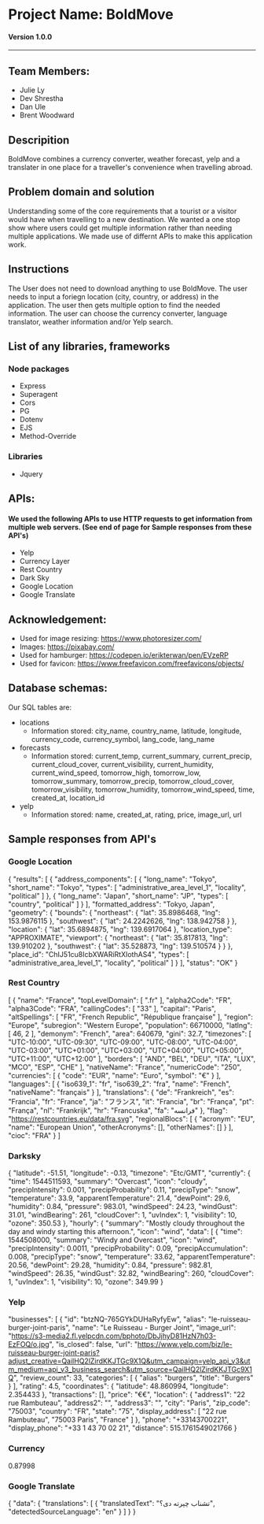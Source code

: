 # Project Name: BoldMove
#### Version 1.0.0
----------

## Team Members:
- Julie Ly
- Dev Shrestha
- Dan Ule
- Brent Woodward

## Descripition 
BoldMove combines a currency converter, weather forecast, yelp and a translater in one place for a traveller's convenience when travelling abroad. 

## Problem domain and solution
Understanding some of the core requirements that a tourist or a visitor would have when travelling to a new destination. We wanted a one stop show where users could get multiple information rather than needing multiple applications. We made use of differnt APIs to make this application work. 

## Instructions
The User does not need to download anything to use BoldMove. The user needs to input a foriegn location (city, country, or address) in the application. The user then gets multiple option to find the needed information. The user can choose the currency converter, language translator, weather information and/or Yelp search. 


## List of any libraries, frameworks
### Node packages 
- Express
- Superagent
- Cors
- PG
- Dotenv
- EJS
- Method-Override

### Libraries
- Jquery

## APIs: 
#### We used the following APIs to use HTTP requests to get information from multiple web servers. (See end of page for Sample responses from these API's) 
- Yelp
- Currency Layer
- Rest Country
- Dark Sky
- Google Location
- Google Translate

## Acknowledgement: 
- Used for image resizing: https://www.photoresizer.com/ 
- Images: https://pixabay.com/
- Used for hamburger: https://codepen.io/erikterwan/pen/EVzeRP
- Used for favicon: https://www.freefavicon.com/freefavicons/objects/

## Database schemas: 
Our SQL tables are: 
- locations
  - Information stored: city_name, country_name, latitude, longitude, currency_code, currency_symbol, lang_code, lang_name
- forecasts
  - Information stored: current_temp, current_summary, current_precip, current_cloud_cover, current_visibility, current_humidity, current_wind_speed, tomorrow_high, tomorrow_low, tomorrow_summary, tomorrow_precip, tomorrow_cloud_cover, tomorrow_visibility, tomorrow_humidity, tomorrow_wind_speed, time, created_at, location_id
- yelp
  - Information stored: name,  created_at, rating, price, image_url, url

## Sample responses from API's
### Google Location
{
    "results": [
        {
            "address_components": [
                {
                    "long_name": "Tokyo",
                    "short_name": "Tokyo",
                    "types": [
                        "administrative_area_level_1",
                        "locality",
                        "political"
                    ]
                },
                {
                    "long_name": "Japan",
                    "short_name": "JP",
                    "types": [
                        "country",
                        "political"
                    ]
                }
            ],
            "formatted_address": "Tokyo, Japan",
            "geometry": {
                "bounds": {
                    "northeast": {
                        "lat": 35.8986468,
                        "lng": 153.9876115
                    },
                    "southwest": {
                        "lat": 24.2242626,
                        "lng": 138.942758
                    }
                },
                "location": {
                    "lat": 35.6894875,
                    "lng": 139.6917064
                },
                "location_type": "APPROXIMATE",
                "viewport": {
                    "northeast": {
                        "lat": 35.817813,
                        "lng": 139.910202
                    },
                    "southwest": {
                        "lat": 35.528873,
                        "lng": 139.510574
                    }
                }
            },
            "place_id": "ChIJ51cu8IcbXWARiRtXIothAS4",
            "types": [
                "administrative_area_level_1",
                "locality",
                "political"
            ]
        }
    ],
    "status": "OK"
}

### Rest Country
[
    {
        "name": "France",
        "topLevelDomain": [
            ".fr"
        ],
        "alpha2Code": "FR",
        "alpha3Code": "FRA",
        "callingCodes": [
            "33"
        ],
        "capital": "Paris",
        "altSpellings": [
            "FR",
            "French Republic",
            "République française"
        ],
        "region": "Europe",
        "subregion": "Western Europe",
        "population": 66710000,
        "latlng": [
            46,
            2
        ],
        "demonym": "French",
        "area": 640679,
        "gini": 32.7,
        "timezones": [
            "UTC-10:00",
            "UTC-09:30",
            "UTC-09:00",
            "UTC-08:00",
            "UTC-04:00",
            "UTC-03:00",
            "UTC+01:00",
            "UTC+03:00",
            "UTC+04:00",
            "UTC+05:00",
            "UTC+11:00",
            "UTC+12:00"
        ],
        "borders": [
            "AND",
            "BEL",
            "DEU",
            "ITA",
            "LUX",
            "MCO",
            "ESP",
            "CHE"
        ],
        "nativeName": "France",
        "numericCode": "250",
        "currencies": [
            {
                "code": "EUR",
                "name": "Euro",
                "symbol": "€"
            }
        ],
        "languages": [
            {
                "iso639_1": "fr",
                "iso639_2": "fra",
                "name": "French",
                "nativeName": "français"
            }
        ],
        "translations": {
            "de": "Frankreich",
            "es": "Francia",
            "fr": "France",
            "ja": "フランス",
            "it": "Francia",
            "br": "França",
            "pt": "França",
            "nl": "Frankrijk",
            "hr": "Francuska",
            "fa": "فرانسه"
        },
        "flag": "https://restcountries.eu/data/fra.svg",
        "regionalBlocs": [
            {
                "acronym": "EU",
                "name": "European Union",
                "otherAcronyms": [],
                "otherNames": []
            }
        ],
        "cioc": "FRA"
    }
]

### Darksky
{
    "latitude": -51.51,
    "longitude": -0.13,
    "timezone": "Etc/GMT",
    "currently": {
        "time": 1544511593,
        "summary": "Overcast",
        "icon": "cloudy",
        "precipIntensity": 0.001,
        "precipProbability": 0.11,
        "precipType": "snow",
        "temperature": 33.9,
        "apparentTemperature": 21.4,
        "dewPoint": 29.6,
        "humidity": 0.84,
        "pressure": 983.01,
        "windSpeed": 24.23,
        "windGust": 31.01,
        "windBearing": 261,
        "cloudCover": 1,
        "uvIndex": 1,
        "visibility": 10,
        "ozone": 350.53
    },
    "hourly": {
        "summary": "Mostly cloudy throughout the day and windy starting this afternoon.",
        "icon": "wind",
        "data": [
            {
                "time": 1544508000,
                "summary": "Windy and Overcast",
                "icon": "wind",
                "precipIntensity": 0.0011,
                "precipProbability": 0.09,
                "precipAccumulation": 0.008,
                "precipType": "snow",
                "temperature": 33.62,
                "apparentTemperature": 20.56,
                "dewPoint": 29.28,
                "humidity": 0.84,
                "pressure": 982.81,
                "windSpeed": 26.35,
                "windGust": 32.82,
                "windBearing": 260,
                "cloudCover": 1,
                "uvIndex": 1,
                "visibility": 10,
                "ozone": 349.99
            }
### Yelp
"businesses": [
        {
            "id": "btzNQ-765GYkDUHaRyfyEw",
            "alias": "le-ruisseau-burger-joint-paris",
            "name": "Le Ruisseau - Burger Joint",
            "image_url": "https://s3-media2.fl.yelpcdn.com/bphoto/DbJjhyD81HzN7h03-EzFOQ/o.jpg",
            "is_closed": false,
            "url": "https://www.yelp.com/biz/le-ruisseau-burger-joint-paris?adjust_creative=QailHQ2lZirdKKJTGc9X1Q&utm_campaign=yelp_api_v3&utm_medium=api_v3_business_search&utm_source=QailHQ2lZirdKKJTGc9X1Q",
            "review_count": 33,
            "categories": [
                {
                    "alias": "burgers",
                    "title": "Burgers"
                }
            ],
            "rating": 4.5,
            "coordinates": {
                "latitude": 48.860994,
                "longitude": 2.354433
            },
            "transactions": [],
            "price": "€€",
            "location": {
                "address1": "22 rue Rambuteau",
                "address2": "",
                "address3": "",
                "city": "Paris",
                "zip_code": "75003",
                "country": "FR",
                "state": "75",
                "display_address": [
                    "22 rue Rambuteau",
                    "75003 Paris",
                    "France"
                ]
            },
            "phone": "+33143700221",
            "display_phone": "+33 1 43 70 02 21",
            "distance": 515.1761549021766
        }

### Currency
0.87998

### Google Translate
{
    "data": {
        "translations": [
            {
                "translatedText": "تشناب چېرته دی؟",
                "detectedSourceLanguage": "en"
            }
        ]
    }
}